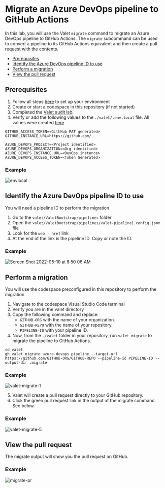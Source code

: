 # Migrate an Azure DevOps pipeline to GitHub Actions 
In this lab, you will use the Valet `migrate` command to migrate an Azure DevOps pipeline to GitHub Actions. The `migrate` subcommand can be used to convert a pipeline to its GitHub Actions equivalent and then create a pull request with the contents.

- [Prerequisites](#prerequisites)
- [Identify the Azure DevOps pipeline ID to use](#identify-the-azure-devops-pipeline-id-to-use)
- [Perform a migration](#perform-a-migration)
- [View the pull request](#view-the-pull-request)

## Prerequisites

1. Follow all steps [here](/labs/azure_devops#readme) to set up your environment
2. Create or start a codespace in this repository (if not started)
3. Completed the [Valet audit lab](valet-audit-lab.md).
4. Verify or add the following values to the `./valet/.env.local` file. All values were created [here](/labs/azure_devops#readme)
```
GITHUB_ACCESS_TOKEN=<GithHub PAT generated>
GITHUB_INSTANCE_URL=https://github.com/

AZURE_DEVOPS_PROJECT=<Project identified>
AZURE_DEVOPS_ORGANIZATION=<Org identified>
AZURE_DEVOPS_INSTANCE_URL=<DevOps instance>
AZURE_DEVOPS_ACCESS_TOKEN=<Token Generated>
```
### Example ###

![envlocal](https://user-images.githubusercontent.com/26442605/169069638-0bfa8f89-eaa9-423b-b2b7-447248e63e2b.png)

## Identify the Azure DevOps pipeline ID to use
You will need a pipeline ID to perform the migration
1. Go to the `valet/ValetBootstrap/pipelines` folder
2. Open the `valet/ValetBootstrap/pipelines/valet-pipeline1.config.json` file
3. Look for the `web - href` link
4. At the end of the link is the pipeline ID. Copy or note the ID.

### Example
![Screen Shot 2022-05-10 at 8 50 06 AM](https://user-images.githubusercontent.com/26442605/167670536-b46aa383-74bd-4e22-a782-0de5d0ce64a5.png)


## Perform a migration
You will use the codespace preconfigured in this repository to perform the migration.

1. Navigate to the codespace Visual Studio Code terminal 
2. Verify you are in the valet directory
3. Copy the following command and replace:
   - `GITHUB-ORG` with the name of your organization. 
   - `GITHUB-REPO` with the name of your repository. 
   - `PIPELINE-ID` with your pipeline ID.
4. Now, from the `./valet` folder in your repository, run `valet migrate` to migrate the pipeline to GitHub Actions. 
```
cd valet
gh valet migrate azure-devops pipeline --target-url https://github.com/GITHUB-ORG/GITHUB-REPO --pipeline-id PIPELINE-ID --output-dir .migrate
```

### Example
![valet-migrate-1](https://user-images.githubusercontent.com/26442605/169617557-289cee54-0116-4d13-8e6f-a9d0508259e1.png)


5. Valet will create a pull request directly to your GitHub repository.
6. Click the green pull request link in the output of the migrate command. See below.

### Example
![valet-migrate-5](https://user-images.githubusercontent.com/26442605/169617699-ce0c0720-8830-46ed-811d-c2fe1ccf06ea.png)


## View the pull request
The migrate output will show you the pull request on GitHub.

### Example
![migrate-pr](https://user-images.githubusercontent.com/26442605/161110724-f39d9cb9-1992-44c5-bea5-da2fcebb074c.png)
